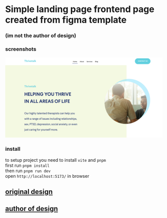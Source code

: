 # Simple landing page frontend page created from figma template
### (im not the author of design)
### screenshots
![screenshot](https://github.com/Gwestone/landing-frontent-template/blob/master/media/screenshot-1.png)
### install
to setup project you need to install `vite` and `pnpm`\
first run `pnpm install`\
then run `pnpm run dev`\
open `http://localhost:5173/` in browser
## [original design](https://www.figma.com/file/aHd2rHMrnzDXhowLuIQjIyVQ/ThriveTalk-Landing-Page)
## [author of design](https://www.kshitij.ws/)
